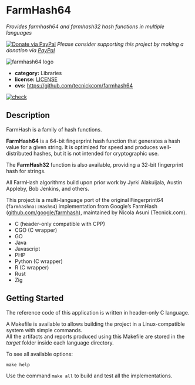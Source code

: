# FarmHash64

*Provides farmhash64 and farmhash32 hash functions in multiple languages*

[![Donate via PayPal](https://img.shields.io/badge/donate-paypal-87ceeb.svg)](https://www.paypal.com/donate/?hosted_button_id=NZUEC5XS8MFBJ)
*Please consider supporting this project by making a donation via [PayPal](https://www.paypal.com/donate/?hosted_button_id=NZUEC5XS8MFBJ)*

![farmhash64 logo](doc/images/logo.png)

* **category:** Libraries
* **license:**  [LICENSE](https://github.com/tecnickcom/farmhash64/blob/main/LICENSE)
* **cvs:**      https://github.com/tecnickcom/farmhash64

[![check](https://github.com/tecnickcom/farmhash64/actions/workflows/check.yaml/badge.svg)](https://github.com/tecnickcom/farmhash64/actions/workflows/check.yaml)



## Description

FarmHash is a family of hash functions.

**FarmHash64** is a 64-bit fingerprint hash function that generates a hash value for a given string. It is optimized for speed and produces well-distributed hashes, but it is not intended for cryptographic use.

The **FarmHash32** function is also available, providing a 32-bit fingerprint hash for strings.

All FarmHash algorithms build upon prior work by Jyrki Alakuijala, Austin Appleby, Bob Jenkins, and others.

This project is a multi-language port of the original Fingerprint64 (`farmhashna::Hash64`) implementation from Google’s FarmHash ([github.com/google/farmhash](https://github.com/google/farmhash)), maintained by Nicola Asuni (Tecnick.com).

- C (header-only compatible with CPP)
- CGO (C wrapper)
- GO
- Java
- Javascript
- PHP
- Python (C wrapper)
- R (C wrapper)
- Rust
- Zig

## Getting Started

The reference code of this application is written in header-only C language.

A Makefile is available to allows building the project in a Linux-compatible system with simple commands.  
All the artifacts and reports produced using this Makefile are stored in the *target* folder inside each language directory.  

To see all available options:
```
make help
```

Use the command ```make all``` to build and test all the implementations.
